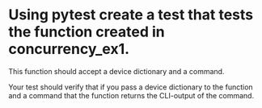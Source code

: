 # Using pytest create a test that tests the function created in concurrency_ex1.
This function should accept a device dictionary and a command.

Your test should verify that if you pass a device dictionary to the function
and a command that the function returns the CLI-output of the command.
